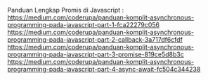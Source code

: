 Panduan Lengkap Promis di Javascript :
https://medium.com/coderupa/panduan-komplit-asynchronous-programming-pada-javascript-part-1-fca22279c056
https://medium.com/coderupa/panduan-komplit-asynchronous-programming-pada-javascript-part-2-callback-3a717df6cfdf
https://medium.com/coderupa/panduan-komplit-asynchronous-programming-pada-javascript-part-3-promise-819ce5d8b3c
https://medium.com/coderupa/panduan-komplit-asynchronous-programming-pada-javascript-part-4-async-await-fc504c344238
